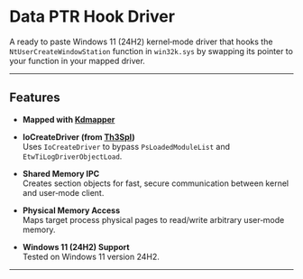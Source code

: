 # Data PTR Hook Driver

A ready to paste Windows 11 (24H2) kernel‑mode driver that hooks the `NtUserCreateWindowStation` function in `win32k.sys` by swapping its pointer to your function in your mapped driver.

---

## Features

- **Mapped with [Kdmapper](https://github.com/TheCruZ/kdmapper)** 


- **IoCreateDriver (from [Th3Spl](https://github.com/Th3Spl/IoCreateDriver))**  
  Uses `IoCreateDriver` to bypass `PsLoadedModuleList` and `EtwTiLogDriverObjectLoad`.

- **Shared Memory IPC**  
  Creates section objects for fast, secure communication between kernel and user‑mode client.

- **Physical Memory Access**  
  Maps target process physical pages to read/write arbitrary user‑mode memory.

- **Windows 11 (24H2) Support**  
  Tested on Windows 11 version 24H2.

---
